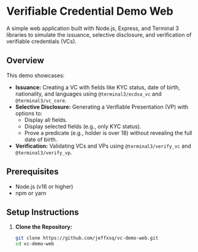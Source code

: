 # Verifiable Credential Demo Web

A simple web application built with Node.js, Express, and Terminal 3 libraries to simulate the issuance, selective disclosure, and verification of verifiable credentials (VCs).

## Overview

This demo showcases:
- **Issuance:** Creating a VC with fields like KYC status, date of birth, nationality, and languages using `@terminal3/ecdsa_vc` and `@terminal3/vc_core`.
- **Selective Disclosure:** Generating a Verifiable Presentation (VP) with options to:
  - Display all fields.
  - Display selected fields (e.g., only KYC status).
  - Prove a predicate (e.g., holder is over 18) without revealing the full date of birth.
- **Verification:** Validating VCs and VPs using `@terminal3/verify_vc` and `@terminal3/verify_vp`.

## Prerequisites

- Node.js (v16 or higher)
- npm or yarn

## Setup Instructions

1. **Clone the Repository:**
   ```bash
   git clone https://github.com/jeffxsq/vc-demo-web.git
   cd vc-demo-web